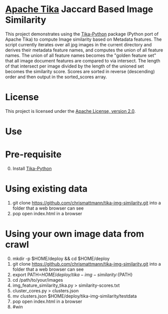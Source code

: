 [Apache Tika](http://tika.apache.org/) Jaccard Based Image Similarity
===

This project demonstrates using the [Tika-Python](http://github.com/chrismattmann/tika-python)
package (Python port of Apache Tika) to compute Image similarity based on Metadata features.
The script currently iterates over all jpg images in the current directory and derives their
metadata feature names, and computes the union of all feature names. The union of all feature
names becomes the "golden feature set" that all image document features are compared to via
intersect. The length of that intersect per image divided by the length of the unioned set 
becomes the similarity score. Scores are sorted in reverse (descending) order and then output
in the sorted_scores array.

License
===

This project is licensed under the [Apache License, version 2.0](http://www.apache.org/licenses/LICENSE-2.0).


Use
===

Pre-requisite
===
0. Install [Tika-Python](http://github.com/chrismattmann/tika-python)

Using existing data
===
1. git clone https://github.com/chrismattmann/tika-img-similarity.git into
a folder that a web browser can see
2. pop open index.html in a browser

Using your own image data from crawl
===
0. mkdir -p $HOME/deploy && cd $HOME/deploy
1. git clone https://github.com/chrismattmann/tika-img-similarity.git into
a folder that a web browser can see
2. export PATH=$HOME/deploy/tika-img-similarity:${PATH}
3. cd /path/to/your/images
4. img_feature_similarity_tika.py > similarity-scores.txt
5. cluster_cores.py > clusters.json
6. mv clusters.json $HOME/deploy/tika-img-similarity/testdata
7. pop open index.html in a browser
8. #win
